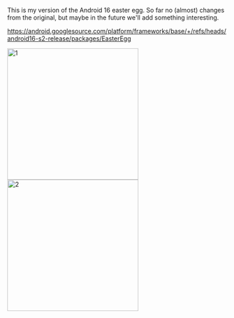 This is my version of the Android 16 easter egg. So far no (almost) changes from the original, but maybe in the future we'll add something interesting.

https://android.googlesource.com/platform/frameworks/base/+/refs/heads/android16-s2-release/packages/EasterEgg

<img src='/.github/1.jpg' width='300' alt="1"> <img src='/.github/2.jpg' width='300' alt="2">

